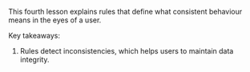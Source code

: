 This fourth lesson explains rules that define what consistent behaviour means in the eyes of a user.

Key takeaways:
1. Rules detect inconsistencies, which helps users to maintain data integrity.
